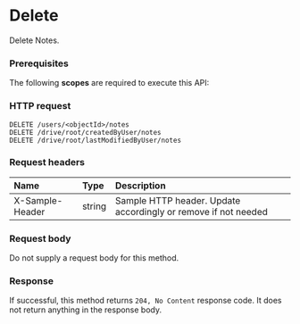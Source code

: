 # Delete

Delete Notes.
### Prerequisites
The following **scopes** are required to execute this API: 
### HTTP request
<!-- { "blockType": "ignored" } -->
```http
DELETE /users/<objectId>/notes
DELETE /drive/root/createdByUser/notes
DELETE /drive/root/lastModifiedByUser/notes

```
### Request headers
| Name       | Type | Description|
|:---------------|:--------|:----------|
| X-Sample-Header  | string  | Sample HTTP header. Update accordingly or remove if not needed|

### Request body
Do not supply a request body for this method.


### Response
If successful, this method returns `204, No Content` response code. It does not return anything in the response body.


<!-- uuid: cfe36506-792b-4056-b896-443ba1deaf72
2015-10-25 11:57:35 UTC -->
<!-- {
  "type": "#page.annotation",
  "description": "Delete",
  "keywords": "",
  "section": "documentation",
  "tocPath": ""
}-->